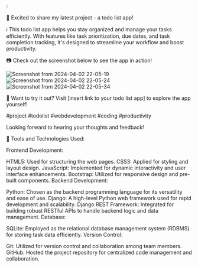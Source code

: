 :

🚀 Excited to share my latest project - a todo list app!

ℹ️ This todo list app helps you stay organized and manage your tasks efficiently. With features like task prioritization, due dates, and task completion tracking, it's designed to streamline your workflow and boost productivity.

📷 Check out the screenshot below to see the app in action!

![Screenshot from 2024-04-02 22-05-19](https://github.com/mahmoudamr5896/Todo-List/assets/100859586/69b02bec-d87f-483c-8d8e-5db9f2cf8a6a)
![Screenshot from 2024-04-02 22-05-24](https://github.com/mahmoudamr5896/Todo-List/assets/100859586/0469c903-c9da-4911-8427-f2ebb9153cc5)
![Screenshot from 2024-04-02 22-05-34](https://github.com/mahmoudamr5896/Todo-List/assets/100859586/eabb57f9-f506-43fa-a33a-39c3a37c428e)


🔗 Want to try it out? Visit [insert link to your todo list app] to explore the app yourself!

#project #todolist #webdevelopment #coding #productivity

Looking forward to hearing your thoughts and feedback!

🔧 Tools and Technologies Used:

Frontend Development:

HTML5: Used for structuring the web pages.
CSS3: Applied for styling and layout design.
JavaScript: Implemented for dynamic interactivity and user interface enhancements.
Bootstrap: Utilized for responsive design and pre-built components.
Backend Development:

Python: Chosen as the backend programming language for its versatility and ease of use.
Django: A high-level Python web framework used for rapid development and scalability.
Django REST Framework: Integrated for building robust RESTful APIs to handle backend logic and data management.
Database:

SQLite: Employed as the relational database management system (RDBMS) for storing task data efficiently.
Version Control:

Git: Utilized for version control and collaboration among team members.
GitHub: Hosted the project repository for centralized code management and collaboration.
